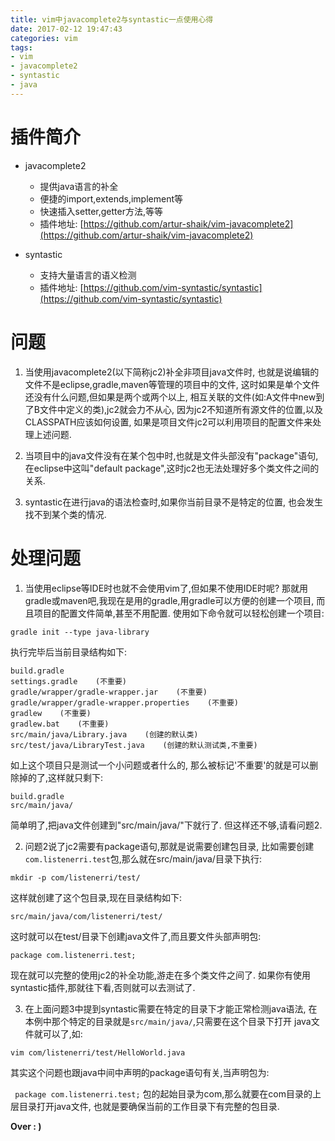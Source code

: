 ```yaml
---
title: vim中javacomplete2与syntastic一点使用心得
date: 2017-02-12 19:47:43
categories: vim
tags:
- vim
- javacomplete2
- syntastic
- java
---
```


# 插件简介
- javacomplete2
    - 提供java语言的补全
    - 便捷的import,extends,implement等
    - 快速插入setter,getter方法,等等
    - 插件地址: [https://github.com/artur-shaik/vim-javacomplete2](https://github.com/artur-shaik/vim-javacomplete2)

- syntastic
    - 支持大量语言的语义检测
    - 插件地址: [https://github.com/vim-syntastic/syntastic](https://github.com/vim-syntastic/syntastic)

# 问题
1. 当使用javacomplete2(以下简称jc2)补全非项目java文件时,
也就是说编辑的文件不是eclipse,gradle,maven等管理的项目中的文件,
这时如果是单个文件还没有什么问题,但如果是两个或两个以上,
相互关联的文件(如:A文件中new到了B文件中定义的类),jc2就会力不从心,
因为jc2不知道所有源文件的位置,以及CLASSPATH应该如何设置,
如果是项目文件jc2可以利用项目的配置文件来处理上述问题.

2. 当项目中的java文件没有在某个包中时,也就是文件头部没有"package"语句,
在eclipse中这叫"default package",这时jc2也无法处理好多个类文件之间的关系.

3. syntastic在进行java的语法检查时,如果你当前目录不是特定的位置,
也会发生找不到某个类的情况.

# 处理问题
1. 当使用eclipse等IDE时也就不会使用vim了,但如果不使用IDE时呢?
那就用gradle或maven吧,我现在是用的gradle,用gradle可以方便的创建一个项目,
而且项目的配置文件简单,甚至不用配置.
使用如下命令就可以轻松创建一个项目:
```
gradle init --type java-library
```
执行完毕后当前目录结构如下:
```
build.gradle
settings.gradle    (不重要)
gradle/wrapper/gradle-wrapper.jar    (不重要)
gradle/wrapper/gradle-wrapper.properties    (不重要)
gradlew    (不重要)
gradlew.bat    (不重要)
src/main/java/Library.java    (创建的默认类)
src/test/java/LibraryTest.java    (创建的默认测试类,不重要)
```

如上这个项目只是测试一个小问题或者什么的,
那么被标记'不重要'的就是可以删除掉的了,这样就只剩下:
```
build.gradle
src/main/java/
```
简单明了,把java文件创建到"src/main/java/"下就行了.
但这样还不够,请看问题2.

2. 问题2说了jc2需要有package语句,那就是说需要创建包目录,
比如需要创建`com.listenerri.test`包,那么就在src/main/java/目录下执行:
```
mkdir -p com/listenerri/test/
```
这样就创建了这个包目录,现在目录结构如下:
```
src/main/java/com/listenerri/test/
```
这时就可以在test/目录下创建java文件了,而且要文件头部声明包:
```
package com.listenerri.test;
```
现在就可以完整的使用jc2的补全功能,游走在多个类文件之间了.
如果你有使用syntastic插件,那就往下看,否则就可以去测试了.

3. 在上面问题3中提到syntastic需要在特定的目录下才能正常检测java语法,
在本例中那个特定的目录就是`src/main/java/`,只需要在这个目录下打开
java文件就可以了,如:
```
vim com/listenerri/test/HelloWorld.java
```
其实这个问题也跟java中间中声明的package语句有关,当声明包为:

` package com.listenerri.test;`
包的起始目录为com,那么就要在com目录的上层目录打开java文件,
也就是要确保当前的工作目录下有完整的包目录.

**Over  : )**
